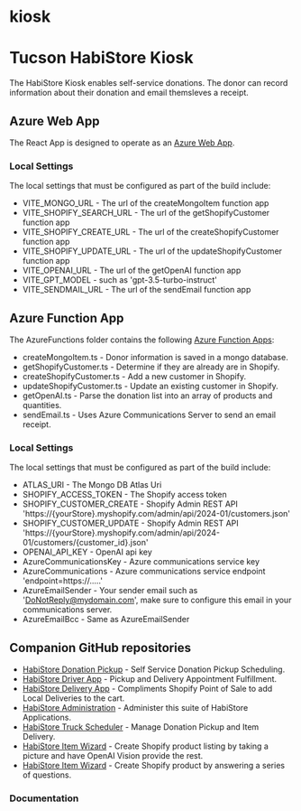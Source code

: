 # kiosk

# Tucson HabiStore Kiosk

The HabiStore Kiosk enables self-service donations. The donor can record information about their donation and email themsleves a receipt.  

## Azure Web App

The React App is designed to operate as an [Azure Web App](https://azure.microsoft.com/en-us/products/app-service/web).

### Local Settings

The local settings that must be configured as part of the build include:

* VITE_MONGO_URL - The url of the createMongoItem function app
* VITE_SHOPIFY_SEARCH_URL - The url of the getShopifyCustomer function app
* VITE_SHOPIFY_CREATE_URL - The url of the createShopifyCustomer function app
* VITE_SHOPIFY_UPDATE_URL - The url of the updateShopifyCustomer function app
* VITE_OPENAI_URL - The url of the getOpenAI function app
* VITE_GPT_MODEL - such as 'gpt-3.5-turbo-instruct'
* VITE_SENDMAIL_URL - The url of the sendEmail function app

## Azure Function App

The AzureFunctions folder contains the following [Azure Function Apps](https://azure.microsoft.com/en-us/products/functions):

* createMongoItem.ts - Donor information is saved in a mongo database.
* getShopifyCustomer.ts - Determine if they are already are in Shopify.
* createShopifyCustomer.ts - Add a new customer in Shopify.
* updateShopifyCustomer.ts - Update an existing customer in Shopify.
* getOpenAI.ts - Parse the donation list into an array of products and quantities.
* sendEmail.ts - Uses Azure Communications Server to send an email receipt.

### Local Settings

The local settings that must be configured as part of the build include:

* ATLAS_URI - The Mongo DB Atlas Uri
* SHOPIFY_ACCESS_TOKEN - The Shopify access token
* SHOPIFY_CUSTOMER_CREATE - Shopify Admin REST API 'https://{yourStore}.myshopify.com/admin/api/2024-01/customers.json'
* SHOPIFY_CUSTOMER_UPDATE - Shopify Admin REST API 'https://{yourStore}.myshopify.com/admin/api/2024-01/customers/{customer_id}.json'
* OPENAI_API_KEY - OpenAI api key
* AzureCommunicationsKey - Azure communications service key
* AzureCommunications - Azure communications service endpoint 'endpoint=https://.....'
* AzureEmailSender - Your sender email such as 'DoNotReply@mydomain.com', make sure to configure this email in your communications server.
* AzureEmailBcc - Same as AzureEmailSender

## Companion GitHub repositories

 - [HabiStore Donation Pickup](https://github.com/HFHT/pickup/) - Self Service Donation Pickup Scheduling.
 - [HabiStore Driver App](https://github.com/HFHT/DriverApp/) - Pickup and Delivery Appointment Fulfillment.
 - [HabiStore Delivery App](https://github.com/HFHT/DeliveryApp/) - Compliments Shopify Point of Sale to add Local Deliveries to the cart.
 - [HabiStore Administration](https://github.com/HFHT/TruckSettings/) - Administer this suite of HabiStore Applications.
 - [HabiStore Truck Scheduler](https://github.com/HFHT/TruckScheduler/) - Manage Donation Pickup and Item Delivery.
 - [HabiStore Item Wizard](https://github.com/HFHT/OpenAI-Vision/) - Create Shopify product listing by taking a picture and have OpenAI Vision provide the rest.
 - [HabiStore Item Wizard](https://github.com/HFHT/HabiStoreWizard/) - Create Shopify product by answering a series of questions. 

### Documentation
